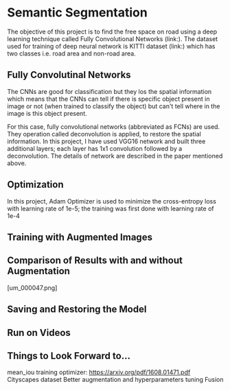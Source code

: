 # Semantic Segmentation
The objective of this project is to find the free space on road using a deep learning technique called Fully Convolutional Networks (link:). The dataset used for training of deep neural network is KITTI dataset (link:) which has two classes i.e. road area and non-road area. 

## Fully Convolutinal Networks
The CNNs are good for classification but they los the spatial information which means that the CNNs can tell if there is specific object present in image or not (when trained to classify the object) but can't tell where in the image is this object present.

For this case, fully convolutional networks (abbreviated as FCNs) are used. They operation called deconvolution is applied, to restore the spatial information. In this project, I have used VGG16 network and built three additional layers; each layer has 1x1 convolution followed by a deconvolution. The details of network are described in the paper mentioned above.

## Optimization
In this project, Adam Optimizer is used to minimize the cross-entropy loss with learning rate of 1e-5; the training was first done with learning rate of 1e-4

## Training with Augmented Images


## Comparison of Results with and without Augmentation
[um_000047.png]


## Saving and Restoring the Model


## Run on Videos


## Things to Look Forward to...
mean_iou training optimizer: https://arxiv.org/pdf/1608.01471.pdf
Cityscapes dataset
Better augmentation and hyperparameters tuning
Fusion